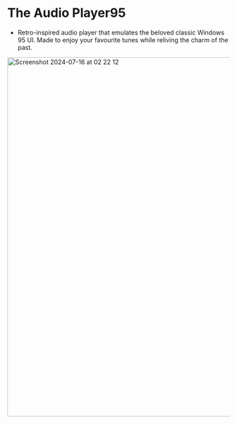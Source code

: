 
  # The Audio Player95

-  Retro-inspired audio player that emulates the beloved classic Windows 95 UI. Made to enjoy your favourite tunes while reliving the charm of the past.
<img width="816" alt="Screenshot 2024-07-16 at 02 22 12" src="https://github.com/user-attachments/assets/5390da7b-9f7b-4205-afed-cfed69ae098f">


